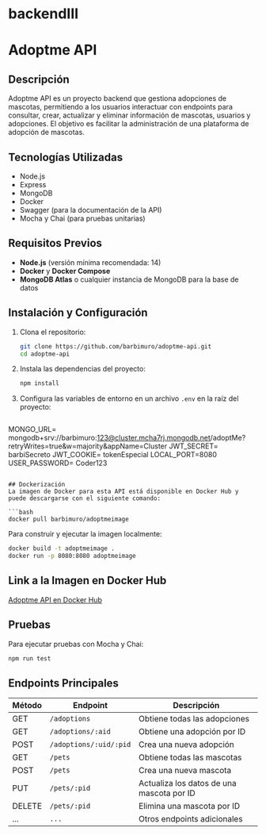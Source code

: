 # backendIII

# Adoptme API

## Descripción
Adoptme API es un proyecto backend que gestiona adopciones de mascotas, permitiendo a los usuarios interactuar con endpoints para consultar, crear, actualizar y eliminar información de mascotas, usuarios y adopciones. El objetivo es facilitar la administración de una plataforma de adopción de mascotas.

## Tecnologías Utilizadas
- Node.js
- Express
- MongoDB
- Docker
- Swagger (para la documentación de la API)
- Mocha y Chai (para pruebas unitarias)

## Requisitos Previos
- **Node.js** (versión mínima recomendada: 14)
- **Docker** y **Docker Compose**
- **MongoDB Atlas** o cualquier instancia de MongoDB para la base de datos

## Instalación y Configuración
1. Clona el repositorio:
   ```bash
   git clone https://github.com/barbimuro/adoptme-api.git
   cd adoptme-api
   ```

2. Instala las dependencias del proyecto:
   ```bash
   npm install
   ```

3. Configura las variables de entorno en un archivo `.env` en la raíz del proyecto:
   ```plaintext
MONGO_URL= mongodb+srv://barbimuro:123@cluster.mcha7rj.mongodb.net/adoptMe?retryWrites=true&w=majority&appName=Cluster
JWT_SECRET= barbiSecreto
JWT_COOKIE= tokenEspecial
LOCAL_PORT=8080
USER_PASSWORD= Coder123
   ```

## Dockerización
La imagen de Docker para esta API está disponible en Docker Hub y puede descargarse con el siguiente comando:

```bash
docker pull barbimuro/adoptmeimage
```

Para construir y ejecutar la imagen localmente:

```bash
docker build -t adoptmeimage .
docker run -p 8080:8080 adoptmeimage
```

## Link a la Imagen en Docker Hub
[Adoptme API en Docker Hub](https://hub.docker.com/r/barbimuro/adoptmeimage)

## Pruebas
Para ejecutar pruebas con Mocha y Chai:
```bash
npm run test
```

## Endpoints Principales
| Método | Endpoint               | Descripción                               |
|--------|-------------------------|-------------------------------------------|
| GET    | `/adoptions`            | Obtiene todas las adopciones              |
| GET    | `/adoptions/:aid`       | Obtiene una adopción por ID               |
| POST   | `/adoptions/:uid/:pid`  | Crea una nueva adopción                   |
| GET    | `/pets`                 | Obtiene todas las mascotas                |
| POST   | `/pets`                 | Crea una nueva mascota                    |
| PUT    | `/pets/:pid`            | Actualiza los datos de una mascota por ID |
| DELETE | `/pets/:pid`            | Elimina una mascota por ID                |
| ...    | `...`                   | Otros endpoints adicionales               |

